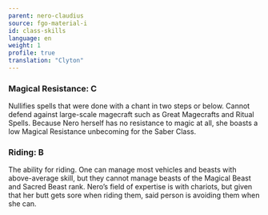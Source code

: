 ```yaml
---
parent: nero-claudius
source: fgo-material-i
id: class-skills
language: en
weight: 1
profile: true
translation: "Clyton"
---
```


### Magical Resistance: C

Nullifies spells that were done with a chant in two steps or below. Cannot defend against large-scale magecraft such as Great Magecrafts and Ritual Spells.
Because Nero herself has no resistance to magic at all, she boasts a low Magical Resistance unbecoming for the Saber Class.

### Riding: B

The ability for riding. One can manage most vehicles and beasts with above-average skill, but they cannot manage beasts of the Magical Beast and Sacred Beast rank.
Nero’s field of expertise is with chariots, but given that her butt gets sore when riding them, said person is avoiding them when she can.
